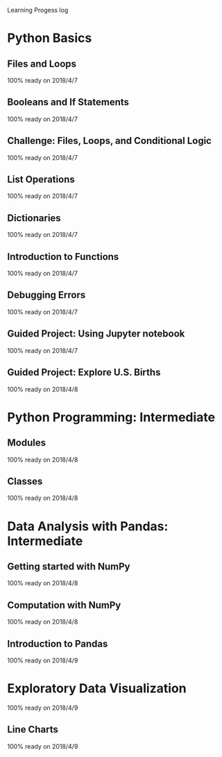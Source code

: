 Learning Progess log


# Python Basics

## Files and Loops
   100% ready on 2018/4/7

## Booleans and If Statements
   100% ready on 2018/4/7

## Challenge: Files, Loops, and Conditional Logic
   100% ready on 2018/4/7

## List Operations
   100% ready on 2018/4/7

## Dictionaries
   100% ready on 2018/4/7

## Introduction to Functions
   100% ready on 2018/4/7

## Debugging Errors
   100% ready on 2018/4/7

## Guided Project: Using Jupyter notebook
   100% ready on 2018/4/7

## Guided Project: Explore U.S. Births
   100% ready on 2018/4/8

# Python Programming: Intermediate

## Modules
   100% ready on 2018/4/8

## Classes
   100% ready on 2018/4/8

# Data Analysis with Pandas: Intermediate

## Getting started with NumPy
   100% ready on 2018/4/8

## Computation with NumPy
   100% ready on 2018/4/8

## Introduction to Pandas
   100% ready on 2018/4/9

# Exploratory Data Visualization
   100% ready on 2018/4/9

## Line Charts
   100% ready on 2018/4/9
